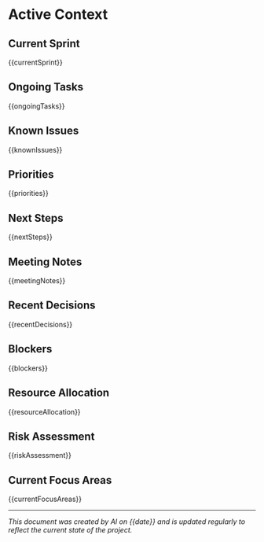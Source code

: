 # Active Context

## Current Sprint
{{currentSprint}}

## Ongoing Tasks
{{ongoingTasks}}

## Known Issues
{{knownIssues}}

## Priorities
{{priorities}}

## Next Steps
{{nextSteps}}

## Meeting Notes
{{meetingNotes}}

## Recent Decisions
{{recentDecisions}}

## Blockers
{{blockers}}

## Resource Allocation
{{resourceAllocation}}

## Risk Assessment
{{riskAssessment}}

## Current Focus Areas
{{currentFocusAreas}}

---
*This document was created by AI on {{date}} and is updated regularly to reflect the current state of the project.* 